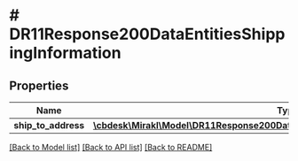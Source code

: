 # # DR11Response200DataEntitiesShippingInformation

## Properties

Name | Type | Description | Notes
------------ | ------------- | ------------- | -------------
**ship_to_address** | [**\cbdesk\Mirakl\Model\DR11Response200DataEntitiesShippingInformationShipToAddress**](DR11Response200DataEntitiesShippingInformationShipToAddress.md) |  | [optional]

[[Back to Model list]](../../README.md#models) [[Back to API list]](../../README.md#endpoints) [[Back to README]](../../README.md)
